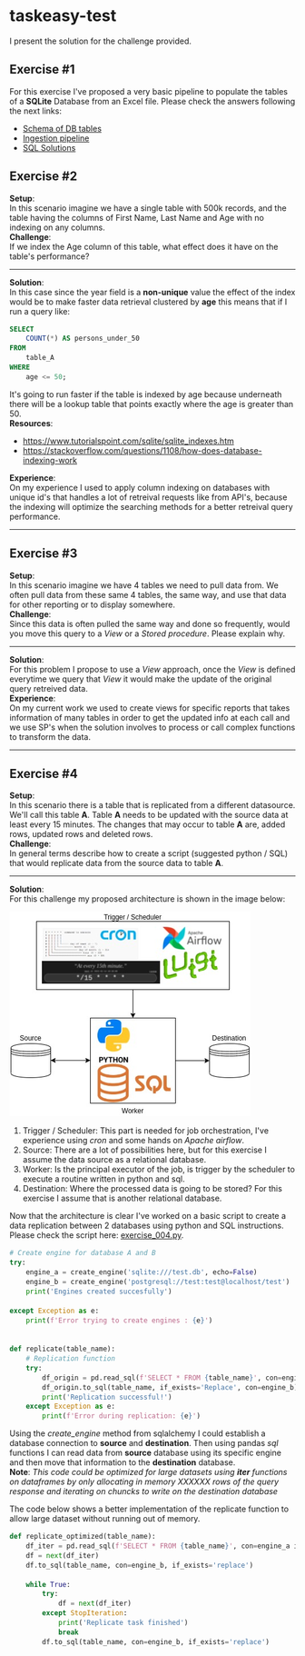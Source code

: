 # taskeasy-test
I present the solution for the challenge provided.
## Exercise #1
For this exercise I've proposed a very basic pipeline to populate the tables of a **SQLite** Database from an Excel file. Please check the answers following the next links:
* [Schema of DB tables](Schemas.sql)
* [Ingestion pipeline](exercise_001.py)
* [SQL Solutions](exercise_001.ipynb)

## Exercise #2
**Setup**:  
In this scenario imagine we have a single table with 500k records, and the table having the columns of First Name, Last Name and Age with no indexing on any columns.  
**Challenge**:  
If we index the Age column of this table, what effect does it have on the table's performance? 

---

**Solution**:  
In this case since the year field is a **non-unique** value the effect of the index would be to make faster data retrieval clustered by **age** this means that if I run a query like:
~~~~sql
SELECT
    COUNT(*) AS persons_under_50
FROM
    table_A
WHERE
    age <= 50;
~~~~ 
It's going to run faster if the table is indexed by age because underneath there will be a lookup table that points exactly where the age is greater than 50.  
**Resources**:  
* https://www.tutorialspoint.com/sqlite/sqlite_indexes.htm
* https://stackoverflow.com/questions/1108/how-does-database-indexing-work

**Experience**:  
On my experience I used to apply column indexing on databases with unique id's that handles a lot of retreival requests like from API's, because the indexing will optimize the searching methods for a better retreival query performance.

---

## Exercise #3
**Setup**:  
In this scenario imagine we have 4 tables we need to pull data from. We often pull data from these same 4 tables, the same way, and use that data for other reporting or to display somewhere.  
**Challenge**:  
Since this data is often pulled the same way and done so frequently, would you move this query to a *View* or a *Stored procedure*. Please explain why.  

----

**Solution**:  
For this problem I propose to use a *View* approach, once the *View* is defined everytime we query that *View* it would make the update of the original query retreived data.  
**Experience**:  
On my current work we used to create views for specific reports that takes information of many tables in order to get the updated info at each call and we use SP's when the solution involves to process or call complex functions to transform the data.       
 
----

## Exercise #4
**Setup**:  
In this scenario there is a table that is replicated from a different datasource. We'll call this table **A**. Table **A** needs to be updated with the source data at least every 15 minutes. The changes that may occur to table **A** are, added rows, updated rows and deleted rows.  
**Challenge**:  
In general terms describe how to create a script (suggested python / SQL) that would replicate data from the source data to table **A**.  

---

**Solution**:  
For this challenge my proposed architecture is shown in the image below:

![Replicate](Replicate.jpg)  

1. Trigger / Scheduler: This part is needed for job orchestration, I've experience using *cron* and some hands on *Apache airflow*.
2. Source: There are a lot of possibilities here, but for this exercise I assume the data source as a relational database.
3. Worker: Is the principal executor of the job, is trigger by the scheduler to execute a routine written in python and sql.
4. Destination: Where the processed data is going to be stored? For this exercise I assume that is another relational database. 

Now that the architecture is clear I've worked on a basic script to create a data replication between 2 databases using python and SQL instructions. Please check the script here: [exercise_004.py](exercise_004.py).  
~~~~python
# Create engine for database A and B
try:
    engine_a = create_engine('sqlite:///test.db', echo=False)
    engine_b = create_engine('postgresql://test:test@localhost/test')
    print('Engines created succesfully')
    
except Exception as e:
    print(f'Error trying to create engines : {e}')
        

def replicate(table_name):
    # Replication function
    try:
        df_origin = pd.read_sql(f'SELECT * FROM {table_name}', con=engine_a)
        df_origin.to_sql(table_name, if_exists='Replace', con=engine_b)
        print('Replication successful!')
    except Exception as e:
        print(f'Error during replication: {e}')
~~~~
Using the *create_engine* method from sqlalchemy I could establish a database connection to **source** and **destination**. Then using pandas *sql* functions I can read data from **source** database using its specific engine and then move that information to the **destination** database.  
**Note**: *This code could be optimized for large datasets using **iter** functions on dataframes by only allocating in memory XXXXXX rows of the query response and iterating on chuncks to write on the destination database* 

The code below shows a better implementation of the replicate function to allow large dataset without running out of memory.
~~~~python
def replicate_optimized(table_name):
    df_iter = pd.read_sql(f'SELECT * FROM {table_name}', con=engine_a iterator=True, chunksize=100000)
    df = next(df_iter)
    df.to_sql(table_name, con=engine_b, if_exists='replace')

    while True:
        try:
            df = next(df_iter)
        except StopIteration:
            print('Replicate task finished')
            break
        df.to_sql(table_name, con=engine_b, if_exists='replace')
~~~~
